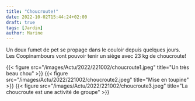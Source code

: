 ```yaml
---
title: "Choucroute!"
date: 2022-10-02T15:44:24+02:00
draft: true
tags: [Jardin]
author: Marine
---
```

Un doux fumet de pet se propage dans le couloir depuis quelques jours. Les Coopinambours vont pouvoir tenir un siège avec 23 kg de choucroute!

{{< figure src="/images/Actu/2022/221002/choucroute1.jpeg" title="Un très beau chou" >}}
{{< figure src="/images/Actu/2022/221002/choucroute2.jpeg" title="Mise en toupine" >}}
{{< figure src="/images/Actu/2022/221002/choucroute3.jpeg" title="La choucroute est une activité de groupe" >}}